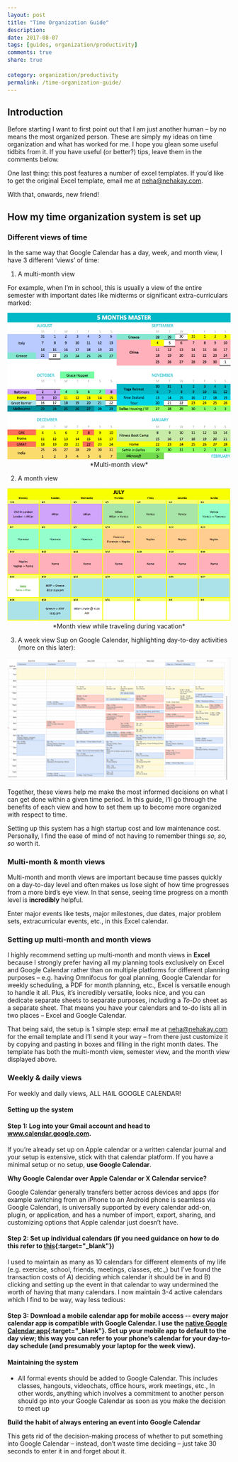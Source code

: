 ```yaml
---
layout: post
title: "Time Organization Guide"
description: 
date: 2017-08-07
tags: [guides, organization/productivity]
comments: true
share: true

category: organization/productivity
permalink: /time-organization-guide/
---
```


## Introduction

Before starting I want to first point out that I am just another human – by no means the most organized person. These are simply my ideas on time organization and what has worked for me. I hope you glean some useful tidbits from it. If you have useful (or better?) tips, leave them in the comments below. 

One last thing: this post features a number of excel templates. If you’d like to get the original Excel template, email me at [neha@nehakay.com](mailto:neha@nehakay.com). 

With that, onwards, new friend! 

## How my time organization system is set up 

### Different views of time

In the same way that Google Calendar has a day, week, and month view, I have 3 different ‘views’ of time:

1.	A multi-month view

For example, when I’m in school, this is usually a view of the entire semester with important dates like midterms or significant extra-curriculars marked:

<p align="center">
  <img src="/images/time-org-guide-multi-month.png">
*Multi-month view*
</p>

2.	A month view 

<p align="center">
  <img src="/images/time-org-guide-italy-schedule.png">
*Month view while traveling during vacation*
</p>

3.	A week view 
Sup on Google Calendar, highlighting day-to-day activities (more on this later): 

<p align="center">
  <img src="/images/time-org-work-in-cal.png">
</p>

Together, these views help me make the most informed decisions on what I can get done within a given time period. In this guide, I’ll go through the benefits of each view and how to set them up to become more organized with respect to time.

Setting up this system has a high startup cost and low maintenance cost. Personally, I find the ease of mind of not having to remember things _so, so, so_ worth it.

### Multi-month & month views 
Multi-month and month views are important because time passes quickly on a day-to-day level and often makes us lose sight of how time progresses from a more bird’s eye view. In that sense, seeing time progress on a month level is __incredibly__ helpful. 

Enter major events like tests, major milestones, due dates, major problem sets, extracurricular events, etc., in this Excel calendar.

### Setting up multi-month and month views
I highly recommend setting up multi-month and month views in **Excel** because I strongly prefer having all my planning tools exclusively on Excel and Google Calendar rather than on multiple platforms for different planning purposes – e.g. having Omnifocus for goal planning, Google Calendar for weekly scheduling, a PDF for month planning, etc., Excel is versatile enough to handle it all. Plus, it’s incredibly versatile, looks nice, and you can dedicate separate sheets to separate purposes, including a _To-Do_ sheet as a separate sheet. That means you have your calendars and to-do lists all in two places – Excel and Google Calendar. 

That being said, the setup is 1 simple step: email me at [neha@nehakay.com](mailto:neha@nehakay.com) for the email template and I’ll send it your way – from there just customize it by copying and pasting in boxes and filling in the right month dates. The template has both the multi-month view, semester view, and the month view displayed above.

### Weekly & daily views 

For weekly and daily views, ALL HAIL GOOGLE CALENDAR! 

#### Setting up the system

#### Step 1: Log into your Gmail account and head to www.calendar.google.com.

If you’re already set up on Apple calendar or a written calendar journal and your setup is extensive, stick with that calendar platform. If you have a minimal setup or no setup, __use Google Calendar__.

__Why Google Calendar over Apple Calendar or X Calendar service?__

Google Calendar generally transfers better across devices and apps (for example switching from an iPhone to an Android phone is seamless via Google Calendar), is universally supported by every calendar add-on, plugin, or application, and has a number of import, export, sharing, and customizing options that Apple calendar just doesn’t have. 

#### Step 2: Set up individual calendars (if you need guidance on how to do this refer to [this](https://support.google.com/calendar/answer/37095?hl=en){:target="_blank"})

I used to maintain as many as 10 calendars for different elements of my life (e.g. exercise, school, friends, meetings, classes, etc.,) but I’ve found the transaction costs of A) deciding which calendar it should be in and B) clicking and setting up the event in that calendar to way undermined the worth of having that many calendars. I now maintain 3-4 active calendars which I find to be way, way less tedious: 

#### Step 3: Download a mobile calendar app for mobile access -- every major calendar app is compatible with Google Calendar. I use the [native Google Calendar app](https://www.google.com/calendar/about/){:target="_blank"}. Set up your mobile app to default to the day view; this way you can refer to your phone’s calendar for your day-to-day schedule (and presumably your laptop for the week view).

#### Maintaining the system
* All formal events should be added to Google Calendar. This includes classes, hangouts, videochats, office hours, work meetings, etc., In other words, anything which involves a commitment to another person should go into your Google Calendar as soon as you make the decision to meet up

__Build the habit of always entering an event into Google Calendar__

This gets rid of the decision-making process of whether to put something into Google Calendar – instead, don’t waste time deciding – just take 30 seconds to enter it in and forget about it.
